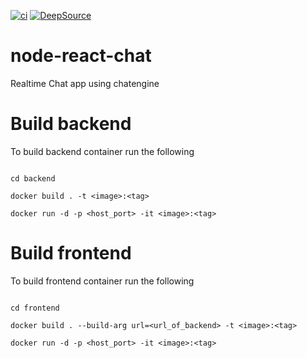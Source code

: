 [![ci](https://github.com/JawdenWebb/node-react-chat/actions/workflows/main.yml/badge.svg)](https://github.com/JawdenWebb/node-react-chat/actions/workflows/main.yml)
[![DeepSource](https://app.deepsource.com/gh/JawdenWebb/node-react-chat.svg/?label=active+issues&token=yHIPgzUsKNXpB6ukaVavJ3V2)](https://app.deepsource.com/gh/JawdenWebb/node-react-chat/?ref=repository-badge)

# node-react-chat

Realtime Chat app using chatengine

# Build backend

To build backend container run the following

```shell

cd backend

docker build . -t <image>:<tag>

docker run -d -p <host_port> -it <image>:<tag>

```

# Build frontend

To build frontend container run the following

```shell

cd frontend

docker build . --build-arg url=<url_of_backend> -t <image>:<tag>

docker run -d -p <host_port> -it <image>:<tag>

```

